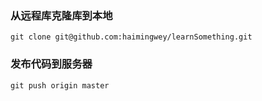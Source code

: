 ### 从远程库克隆库到本地
	git clone git@github.com:haimingwey/learnSomething.git
### 发布代码到服务器
	git push origin master
